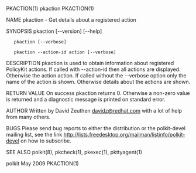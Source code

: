 PKACTION(1)                                                                                                                                             pkaction                                                                                                                                            PKACTION(1)

NAME
       pkaction - Get details about a registered action

SYNOPSIS
       pkaction [--version] [--help]

       pkaction [--verbose]

       pkaction --action-id action [--verbose]

DESCRIPTION
       pkaction is used to obtain information about registered PolicyKit actions. If called with --action-id then all actions are displayed. Otherwise the action action. If called without the --verbose option only the name of the action is shown. Otherwise details about the actions are shown.

RETURN VALUE
       On success pkaction returns 0. Otherwise a non-zero value is returned and a diagnostic message is printed on standard error.

AUTHOR
       Written by David Zeuthen <davidz@redhat.com> with a lot of help from many others.

BUGS
       Please send bug reports to either the distribution or the polkit-devel mailing list, see the link http://lists.freedesktop.org/mailman/listinfo/polkit-devel on how to subscribe.

SEE ALSO
       polkit(8), pkcheck(1), pkexec(1), pkttyagent(1)

polkit                                                                                                                                                  May 2009                                                                                                                                            PKACTION(1)
